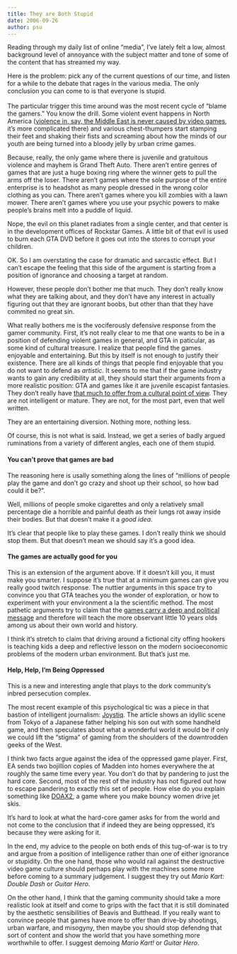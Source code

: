 ```yaml
---
title: They are Both Stupid
date: 2006-09-26
author: psu
---
```


<p>Reading through my daily list of online &#8220;media&#8221;, I&#8217;ve lately felt a low, almost background level of annoyance with the subject matter and tone of some of the content that has streamed my way.</p>
<p>Here is the problem: pick any of the current questions of our time, and listen for a while to the debate that rages in the various media. The only conclusion you can come to is that everyone is stupid.<br />
<span id="more-693"></span><br />
The particular trigger this time around was the most recent cycle of &#8220;blame the gamers.&#8221; You know the drill. Some violent event happens in North America (<a href="http://www.tleaves.com/weblog/archives/000276.html">violence in, say, the Middle East is never caused by video games</a>, it&#8217;s more complicated there) and various chest-thumpers start stamping their feet and shaking their fists and screaming about how the minds of our youth are being turned into a bloody jelly by urban crime games.</p>
<p>Because, really, the only game where there is juvenile and gratuitous violence and mayhem is Grand Theft Auto. There aren&#8217;t entire genres of games that are just a huge boxing ring where the winner gets to pull the arms off the loser. There aren&#8217;t games where the sole purpose of the entire enterprise is to headshot as many people dressed in the wrong color clothing as you can. There aren&#8217;t games where you kill zombies with a lawn mower. There aren&#8217;t games where you use your psychic powers to make people&#8217;s brains melt into a puddle of liquid.</p>
<p>Nope, the evil on this planet radiates from a single center, and that center is in the development offices of Rockstar Games. A little bit of that evil is used to burn each GTA DVD before it goes out into the stores to corrupt your children.</p>
<p>OK. So I am overstating the case for dramatic and sarcastic effect. But I can&#8217;t escape the feeling that this side of the argument is starting from a position of ignorance and choosing a target at random.</p>
<p>However, these people don&#8217;t bother me that much. They don&#8217;t really know what they are talking about, and they don&#8217;t have any interest in actually figuring out that they are ignorant boobs, but other than that they have commited no great sin.</p>
<p>What really bothers me is the vociferously defensive response from the gamer community. First, it&#8217;s not really clear to me that one wants to be in a position of defending violent games in general, and GTA in paticular, as some kind of cultural treasure. I realize that people find the games enjoyable and entertaining. But this by itself is not enough to justify their existence. There are all kinds of things that people find enjoyable that you do not want to defend as <em>artistic</em>. It seems to me that if the game industry wants to gain any credibility at all, they should start their arguments from a more realistic position: GTA and games like it are juvenile escapist fantasies. They don&#8217;t really have <a href="http://www.tleaves.com/weblog/archives/000259.html">that much to offer from a cultural point of view</a>. They are not intelligent or mature. They are not, for the most part, even that well written.</p>
<p>They are an entertaining diversion. Nothing more, nothing less.</p>
<p>Of course, this is not what is said. Instead, we get a series of badly argued ruminations from a variety of different angles, each one of them stupid.</p>
<h4>You can&#8217;t prove that games are bad</h4>
<p>The reasoning here is usally something along the lines of &#8220;millions of people play the game and don&#8217;t go crazy and shoot up their school, so how bad could it be?&#8221;.</p>
<p>Well, millions of people smoke cigarettes and only a relatively small percentage die a horrible and painful death as their lungs rot away inside their bodies. But that doesn&#8217;t make it a <em>good idea</em>.</p>
<p>It&#8217;s clear that people like to play these games. I don&#8217;t really think we should stop them. But that doesn&#8217;t mean we should say it&#8217;s a good idea.</p>
<h4>The games are actually good for you</h4>
<p>This is an extension of the argument above. If it doesn&#8217;t kill you, it must make you smarter. I suppose it&#8217;s true that at a minimum games can give you really good twitch response. The nuttier arguments in this space try to convince you that GTA teaches you the wonder of exploration, or how to experiment with your environment a la the scientific method. The most pathetic arguments try to claim that the <a href="http://www.gamegirladvance.com/archives/2005/06/20/kids_can_learn_to_read_and_shoot_cops.html">games carry a deep and political message</a> and therefore will teach the more observant little 10 years olds among us about their own world and history.</p>
<p>I think it&#8217;s stretch to claim that driving around a fictional city offing hookers is teaching kids a deep and reflective lesson on the modern socioeconomic problems of the modern urban environment. But that&#8217;s just me.</p>
<h4>Help, Help, I&#8217;m Being Oppressed</h4>
<p>This is a new and interesting angle that plays to the dork community&#8217;s inbred persecution complex.</p>
<p>The most recent example of this psychological tic was a piece in that bastion of intelligent journalism: <a href="http://www.joystiq.com/2006/09/24/dad-and-son-game-together-now-thats-parenting/">Joystiq</a>. The article shows an idyllic scene from Tokyo of a Japanese father helping his son out with some handheld game, and then speculates about what a wonderful world it would be if only we could lift the &#8220;stigma&#8221; of gaming from the shoulders of the downtrodden geeks of the West.</p>
<p>I think two facts argue against the idea of the oppressed game player. First, EA sends two bojillion copies of Madden into homes everywhere the at roughly the same time every year. You don&#8217;t do that by pandering to just the hard core. Second, most of the rest of the industry has not figured out how to escape pandering to exactly this set of people. How else do you explain something like <a href="http://news.teamxbox.com/xbox/10950/Dead-or-Alive-Xtreme-2-Screenshots/">DOAX2</a>, a game where you make bouncy women drive jet skis.</p>
<p>It&#8217;s hard to look at what the hard-core gamer asks for from the world and not come to the conclusion that if indeed they are being oppressed, it&#8217;s because they were asking for it.</p>
<p>In the end, my advice to the people on both ends of this tug-of-war is to try and argue from a position of intelligence rather than one of either ignorance or stupidity. On the one hand, those who would rail against the destructive video game culture should perhaps play with the machines some more before coming to a summary judgement. I suggest they try out <em>Mario Kart: Double Dash</em> or <em>Guitar Hero</em>.</p>
<p>On the other hand, I think that the gaming community should take a more realistic look at itself and come to grips with the fact that it is still dominated by the aesthetic sensibilities of Beavis and Butthead. If you really want to convince people that games have more to offer than drive-by shootings, urban warfare, and misogyny, then maybe you should stop defendng that sort of content and show the world that you have something more worthwhile to offer. I suggest demoing <em>Mario Kart!</em> or <em>Guitar Hero</em>.</p>
